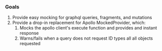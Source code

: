 ### Goals

1. Provide easy mocking for graphql queries, fragments, and mutations
1. Provide a drop-in replacement for Apollo MockedProvider, which:
   1. Mocks the apollo client's execute function and provides and instant response
   1. Warns/fails when a query does not request ID types all all objects requested
